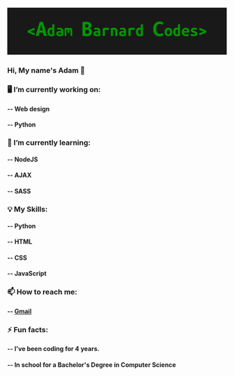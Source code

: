 ![alt text](https://github.com/AdamBCodes/AdamBCodes/blob/main/Github.png)
### Hi, My name's Adam 👋


### 🖥️  I’m currently working on:
####   -- Web design
####   -- Python

### 📖  I’m currently learning:
####   -- NodeJS
####   -- AJAX
####   -- SASS

### 💡 My Skills:
####   -- Python
####   -- HTML
####   -- CSS
####   -- JavaScript

### 📫  How to reach me: 
####   -- [Gmail](mailto:adamc.barnard1@gmail.com)

### ⚡ Fun facts: 
####   -- I've been coding for 4 years.
####   -- In school for a Bachelor's Degree in Computer Science

